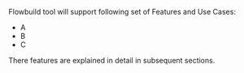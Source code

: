 Flowbuild tool will support following set of Features and Use Cases:

* A
* B
* C

There features are explained in detail in subsequent sections.
